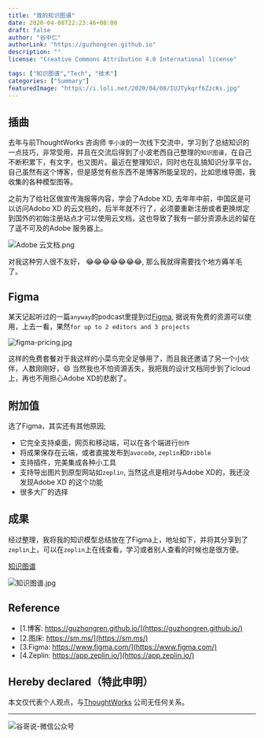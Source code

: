 ```yaml
---
title: "我的知识图谱"
date: 2020-04-08T22:23:46+08:00
draft: false
author: "谷中仁"
authorLink: "https://guzhongren.github.io"
description: ""
license: "Creative Commons Attribution 4.0 International license"

tags: ["知识图谱","Tech", "技术"]
categories: ["Summary"]
featuredImage: "https://i.loli.net/2020/04/08/IUJTykqrf6ZzcKs.jpg"
---
```


## 插曲

去年与前ThoughtWorks 咨询师 `李小波`的一次线下交流中，学习到了总结知识的一点技巧，非常受用，并且在交流后得到了小波老西自己整理的`知识图谱`，在自己不断积累下，有文字，也又图片。最近在整理知识，同时也在乱搞知识分享平台。自己虽然有这个博客，但是感觉有些东西不是博客所能呈现的，比如思维导图，我收集的各种模型图等。

之前为了给社区做宣传海报等内容，学会了Adobe XD, 去年年中前，中国区是可以访问Adobo XD 的云文档的，后半年就不行了，必须要重新注册或者更换绑定到国外的初始注册站点才可以使用云文档，这也导致了我有一部分资源永远的留在了遥不可及的Adobe 服务器上。

![Adobe 云文档.png](https://i.loli.net/2020/04/08/akDEgVPBX4jzhQR.jpg)

对我这种穷人很不友好， 😂😂😂😂😂😂😂, 那么我就得需要找个地方薅羊毛了。

## Figma

某天记起听过的一篇`anyway`的podcast里提到过[Figma](https://www.figma.com/), 据说有免费的资源可以使用，上去一看，果然`for up to 2 editors and 3 projects`

![figma-pricing.jpg](https://i.loli.net/2020/04/08/reLFAUKDqpwoMNs.jpg)

这样的免费套餐对于我这样的小菜鸟完全足够用了，而且我还邀请了另一个小伙伴，人数刚刚好，😄 当然我也不怕资源丢失，我把我的设计文档同步到了icloud上，再也不用担心Adobe XD的悲剧了。


## 附加值

选了Figma，其实还有其他原因;
* 它完全支持桌面，网页和移动端，可以在各个端进行`创作`
* 将成果保存在云端，或者直接发布到`avocode`, `zeplin`和`Dribble`
* 支持插件，完美集成各种小工具
* 支持导出图片到原型网站如`zeplin`, 当然这点是相对与Adobe XD的，我还没发现Adobe XD 的这个功能
* 很多大厂的选择

## 成果

经过整理，我将我的知识模型总结放在了Figma上，地址如下，并将其分享到了`zeplin`上，可以在`zeplin`上在线查看，学习或者别人查看的时候也是很方便。

[知识图谱](https://scene.zeplin.io/project/5e8b429f7e331bb99bd3b62d)

![知识图谱.jpg](https://i.loli.net/2020/04/08/IUJTykqrf6ZzcKs.jpg)



## Reference

* [1.博客: https://guzhongren.github.io/](https://guzhongren.github.io/)
* [2.图床: https://sm.ms/](https://sm.ms/)
* [3.Figma: https://www.figma.com/](https://www.figma.com/)
* [4.Zeplin: https://app.zeplin.io/](https://app.zeplin.io/)

## Hereby declared（特此申明）

本文仅代表个人观点，与[ThoughtWorks](https://www.thoughtworks.com/) 公司无任何关系。

----
![谷哥说-微信公众号](/images/wechat/扫码_搜索联合传播样式-标准色版.png)
